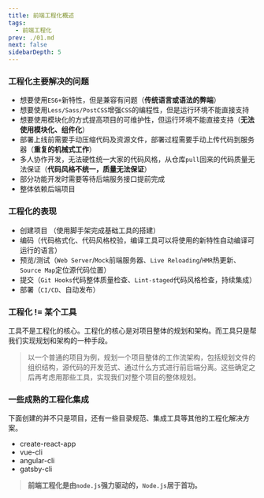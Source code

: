 ```yaml
---
title: 前端工程化概述
tags: 
  - 前端工程化
prev: ./01.md
next: false
sidebarDepth: 5
---
```


### 工程化主要解决的问题
- 想要使用`ES6+`新特性，但是兼容有问题（**传统语言或语法的弊端**）
- 想要使用`Less/Sass/PostCSS`增强`CSS`的编程性，但是运行环境不能直接支持
- 想要使用模块化的方式提高项目的可维护性，但运行环境不能直接支持（**无法使用模块化、组件化**）
- 部署上线前需要手动压缩代码及资源文件，部署过程需要手动上传代码到服务器（**重复的机械式工作**）
- 多人协作开发，无法硬性统一大家的代码风格，从仓库`pull`回来的代码质量无法保证（**代码风格不统一，质量无法保证**）
- 部分功能开发时需要等待后端服务接口提前完成
- 整体依赖后端项目

### 工程化的表现
- 创建项目 （使用脚手架完成基础工具的搭建）
- 编码（代码格式化、代码风格校验，编译工具可以将使用的新特性自动编译可运行的语言）
- 预览/测试（`Web Server`/`Mock`前端服务器、`Live Reloading`/`HMR`热更新、`Source Map`定位源代码位置）
- 提交（`Git Hooks`代码整体质量检查、`Lint-staged`代码风格检查，持续集成）
- 部署（`CI/CD`、自动发布）

### 工程化 != 某个工具
工具不是工程化的核心。工程化的核心是对项目整体的规划和架构。而工具只是帮我们实现规划和架构的一种手段。

> 以一个普通的项目为例，规划一个项目整体的工作流架构，包括规划文件的组织结构，源代码的开发范式、通过什么方式进行前后端分离。这些确定之后再考虑用那些工具，实现我们对整个项目的整体规划。

### 一些成熟的工程化集成
下面创建的并不只是项目，还有一些目录规范、集成工具等其他的工程化解决方案。
- create-react-app
- vue-cli
- angular-cli
- gatsby-cli

> **前端工程化是由`node.js`强力驱动的，`Node.js`居于首功。** 
